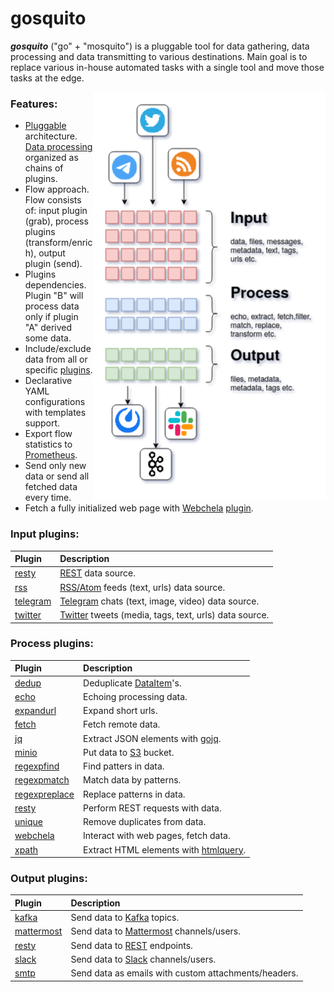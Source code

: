 # gosquito


***gosquito*** ("go" + "mosquito") is a pluggable tool for data
gathering, data processing and data transmitting to various destinations. 
Main goal is to replace various in-house automated tasks with a single tool and move those tasks at the edge.

<img align="right" src="assets/gosquito.png">


### Features:

* [Pluggable](https://github.com/livelace/gosquito/blob/master/docs/plugins/plugins.md)
  architecture.
  [Data processing](https://github.com/livelace/gosquito/blob/master/docs/data.md)
  organized as chains of plugins.
* Flow approach. Flow consists of: input plugin (grab), process plugins (transform/enrich), output
  plugin (send).
* Plugins dependencies. Plugin "B" will process data only if plugin "A"
  derived some data.
* Include/exclude data from all or specific [plugins](https://github.com/livelace/gosquito/blob/master/docs/plugins/plugins.md).
* Declarative YAML configurations with templates support.
* Export flow statistics to [Prometheus](https://prometheus.io/).
* Send only new data or send all fetched data every time.
* Fetch a fully initialized web page with [Webchela](https://github.com/livelace/webchela) [plugin](https://github.com/livelace/gosquito/blob/master/docs/plugins/process/webchela.md).



### Input plugins:

| Plugin                                                                                        | Description                                                                        |
| :-------------------------------------------------------------------------------------------- | :------------------------------------------------------------------------------    |
| [resty](https://github.com/livelace/gosquito/blob/master/docs/plugins/input/resty.md)         | [REST](https://en.wikipedia.org/wiki/Representational_state_transfer) data source. |
| [rss](https://github.com/livelace/gosquito/blob/master/docs/plugins/input/rss.md)             | [RSS/Atom](https://en.wikipedia.org/wiki/RSS) feeds (text, urls) data source.      |
| [telegram](https://github.com/livelace/gosquito/blob/master/docs/plugins/input/telegram.md)   | [Telegram](https://telegram.org/) chats (text, image, video) data source.          |
| [twitter](https://github.com/livelace/gosquito/blob/master/docs/plugins/input/twitter.md)     | [Twitter](https://twitter.com/) tweets (media, tags, text, urls) data source.      |

### Process plugins:

| Plugin                                                                                                    | Description                                                                              |
| :-------------------------------------------------------------------------------------------------------- | :--------------------------------------------------------------------------------------- |
| [dedup](https://github.com/livelace/gosquito/blob/master/docs/plugins/process/dedup.md)                   | Deduplicate [DataItem](https://github.com/livelace/gosquito/blob/master/docs/data.md)'s. |
| [echo](https://github.com/livelace/gosquito/blob/master/docs/plugins/process/echo.md)                     | Echoing processing data.                                                                 |
| [expandurl](https://github.com/livelace/gosquito/blob/master/docs/plugins/process/expandurl.md)           | Expand short urls.                                                                       |
| [fetch](https://github.com/livelace/gosquito/blob/master/docs/plugins/process/fetch.md)                   | Fetch remote data.                                                                       |
| [jq](https://github.com/livelace/gosquito/blob/master/docs/plugins/process/jq.md)                         | Extract JSON elements with [gojq](https://github.com/itchyny/gojq).                                                                       |
| [minio](https://github.com/livelace/gosquito/blob/master/docs/plugins/process/minio.md)                   | Put data to [S3](https://en.wikipedia.org/wiki/Amazon_S3) bucket.                        |
| [regexpfind](https://github.com/livelace/gosquito/blob/master/docs/plugins/process/regexpfind.md)         | Find patters in data.                                                                    |
| [regexpmatch](https://github.com/livelace/gosquito/blob/master/docs/plugins/process/regexpmatch.md)       | Match data by patterns.                                                                  |
| [regexpreplace](https://github.com/livelace/gosquito/blob/master/docs/plugins/process/regexpreplace.md)   | Replace patterns in data.                                                                |
| [resty](https://github.com/livelace/gosquito/blob/master/docs/plugins/process/resty.md)                   | Perform REST requests with data.                                                         |
| [unique](https://github.com/livelace/gosquito/blob/master/docs/plugins/process/unique.md)                 | Remove duplicates from data.                                                             |
| [webchela](https://github.com/livelace/gosquito/blob/master/docs/plugins/process/webchela.md)             | Interact with web pages, fetch data.                                                     |
| [xpath](https://github.com/livelace/gosquito/blob/master/docs/plugins/process/xpath.md)                   | Extract HTML elements with [htmlquery](https://github.com/antchfx/htmlquery).                    |

### Output plugins:

| Plugin                                                                                             | Description                                                                                   |
| :------------------------------------------------------------------------------------------------- | :-------------------------------------------------------------------                          |
| [kafka](https://github.com/livelace/gosquito/blob/master/docs/plugins/output/kafka.md)             | Send data to [Kafka](https://kafka.apache.org/) topics.                                       |
| [mattermost](https://github.com/livelace/gosquito/blob/master/docs/plugins/output/mattermost.md)   | Send data to [Mattermost](https://mattermost.org/) channels/users.                            |
| [resty](https://github.com/livelace/gosquito/blob/master/docs/plugins/output/resty.md)             | Send data to [REST](https://en.wikipedia.org/wiki/Representational_state_transfer) endpoints. |
| [slack](https://github.com/livelace/gosquito/blob/master/docs/plugins/output/slack.md)             | Send data to [Slack](https://slack.com) channels/users.                                       |
| [smtp](https://github.com/livelace/gosquito/blob/master/docs/plugins/output/smtp.md)               | Send data as emails with custom attachments/headers.                                          |
